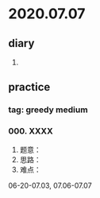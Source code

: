 # 2020.07.07
## diary
1. 
## practice
### tag: greedy medium
### 000. XXXX
1. 题意：
2. 思路：
3. 难点： 

06-20-07.03, 07.06-07.07
